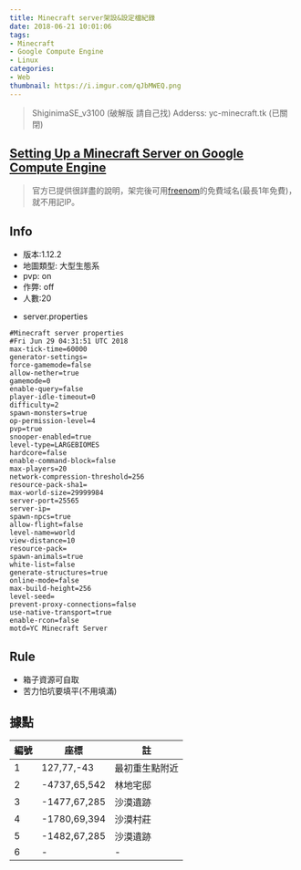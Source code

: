 ```yaml
---
title: Minecraft server架設&設定檔紀錄
date: 2018-06-21 10:01:06
tags:
- Minecraft
- Google Compute Engine
- Linux
categories:
- Web
thumbnail: https://i.imgur.com/qJbMWEQ.png
---
```



> ShiginimaSE_v3100 (破解版 請自己找)
> Adderss: yc-minecraft.tk  (已關閉)

## [Setting Up a Minecraft Server on Google Compute Engine](https://cloud.google.com/solutions/gaming/minecraft-server)

> 官方已提供很詳盡的說明，架完後可用[freenom](https://www.freenom.com/zu/index.html?lang=zu)的免費域名(最長1年免費)，就不用記IP。

## Info
* 版本:1.12.2
* 地圖類型: 大型生態系
* pvp: on
* 作弊: off
* 人數:20
<!-- more -->
* server.properties
```
#Minecraft server properties
#Fri Jun 29 04:31:51 UTC 2018
max-tick-time=60000
generator-settings=
force-gamemode=false
allow-nether=true
gamemode=0
enable-query=false
player-idle-timeout=0
difficulty=2
spawn-monsters=true
op-permission-level=4
pvp=true
snooper-enabled=true
level-type=LARGEBIOMES
hardcore=false
enable-command-block=false
max-players=20
network-compression-threshold=256
resource-pack-sha1=
max-world-size=29999984
server-port=25565
server-ip=
spawn-npcs=true
allow-flight=false
level-name=world
view-distance=10
resource-pack=
spawn-animals=true
white-list=false
generate-structures=true
online-mode=false
max-build-height=256
level-seed=
prevent-proxy-connections=false
use-native-transport=true
enable-rcon=false
motd=YC Minecraft Server
```
## Rule
* 箱子資源可自取
* 苦力怕坑要填平(不用填滿)

## 據點

| 編號 | 座標 | 註 |
| -------- | -------- | -------- |
| 1     | 127,77,-43     | 最初重生點附近     |
| 2     | -4737,65,542     | 林地宅邸  |
| 3     | -1477,67,285     |  沙漠遺跡    |
| 4     | -1780,69,394     | 沙漠村莊     |
| 5     | -1482,67,285     | 沙漠遺跡     |
| 6     |    -   |   -    |

